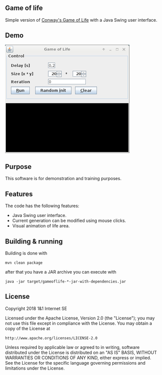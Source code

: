## Game of life

Simple version of [Conway's Game of Life](https://en.wikipedia.org/wiki/Conway%27s_Game_of_Life)
with a Java Swing user interface.

## Demo

![Demo GIF animation](/videos/GameOfLife2.gif)

## Purpose

This software is for demonstration and training purposes. 

## Features

The code has the following features:
* Java Swing user interface.
* Current generation can be modified using mouse clicks.
* Visual animation of life area.

## Building & running

Building is done with

    mvn clean package
   
after that you have a JAR archive you can execute with

    java -jar target/gameoflife-*-jar-with-dependencies.jar

## License

Copyright 2018 1&1 Internet SE

Licensed under the Apache License, Version 2.0 (the "License");
you may not use this file except in compliance with the License.
You may obtain a copy of the License at

    http://www.apache.org/licenses/LICENSE-2.0

Unless required by applicable law or agreed to in writing, software
distributed under the License is distributed on an "AS IS" BASIS,
WITHOUT WARRANTIES OR CONDITIONS OF ANY KIND, either express or implied.
See the License for the specific language governing permissions and
limitations under the License. 
